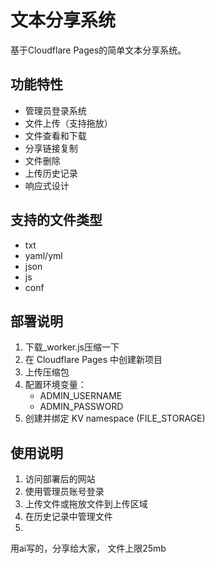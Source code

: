 # 文本分享系统

基于Cloudflare Pages的简单文本分享系统。

## 功能特性

- 管理员登录系统
- 文件上传（支持拖放）
- 文件查看和下载
- 分享链接复制
- 文件删除
- 上传历史记录
- 响应式设计

## 支持的文件类型

- txt
- yaml/yml
- json
- js
- conf

## 部署说明

1. 下载_worker.js压缩一下
2. 在 Cloudflare Pages 中创建新项目
3. 上传压缩包
4. 配置环境变量：
   - ADMIN_USERNAME
   - ADMIN_PASSWORD
5. 创建并绑定 KV namespace (FILE_STORAGE)

## 使用说明

1. 访问部署后的网站
2. 使用管理员账号登录
3. 上传文件或拖放文件到上传区域
4. 在历史记录中管理文件
5. 
用ai写的，分享给大家，
文件上限25mb
